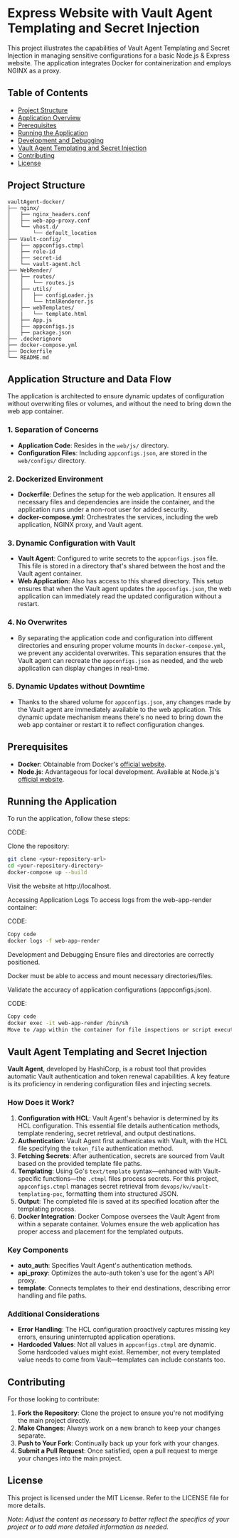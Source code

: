 # Express Website with Vault Agent Templating and Secret Injection

This project illustrates the capabilities of Vault Agent Templating and Secret Injection in managing sensitive configurations for a basic Node.js & Express website. The application integrates Docker for containerization and employs NGINX as a proxy.

## Table of Contents

- [Project Structure](#project-structure)
- [Application Overview](#application-overview)
- [Prerequisites](#prerequisites)
- [Running the Application](#running-the-application)
- [Development and Debugging](#development-and-debugging)
- [Vault Agent Templating and Secret Injection](#vault-agent-templating-and-secret-injection)
- [Contributing](#contributing)
- [License](#license)

## Project Structure
```ascii
vaultAgent-docker/
├── nginx/
│   ├── nginx_headers.conf
│   ├── web-app-proxy.conf
│   └── vhost.d/
│       └── default_location
├── Vault-config/
│   ├── appconfigs.ctmpl
│   ├── role-id
│   ├── secret-id
│   └── vault-agent.hcl
├── WebRender/
│   ├── routes/
│   │   └── routes.js
│   ├── utils/
│   │   ├── configLoader.js
│   │   └── htmlRenderer.js
│   ├── webTemplates/
│   |   └── template.html
│   ├── App.js
│   ├── appconfigs.js
│   ├── package.json
├── .dockerignore
├── docker-compose.yml
├── Dockerfile
└── README.md
```


## Application Structure and Data Flow

The application is architected to ensure dynamic updates of configuration without overwriting files or volumes, and without the need to bring down the web app container.

### 1. Separation of Concerns
- **Application Code**: Resides in the `web/js/` directory.
- **Configuration Files**: Including `appconfigs.json`, are stored in the `web/configs/` directory.

### 2. Dockerized Environment
- **Dockerfile**: Defines the setup for the web application. It ensures all necessary files and dependencies are inside the container, and the application runs under a non-root user for added security.
- **docker-compose.yml**: Orchestrates the services, including the web application, NGINX proxy, and Vault agent.

### 3. Dynamic Configuration with Vault
- **Vault Agent**: Configured to write secrets to the `appconfigs.json` file. This file is stored in a directory that's shared between the host and the Vault agent container.
- **Web Application**: Also has access to this shared directory. This setup ensures that when the Vault agent updates the `appconfigs.json`, the web application can immediately read the updated configuration without a restart.

### 4. No Overwrites
- By separating the application code and configuration into different directories and ensuring proper volume mounts in `docker-compose.yml`, we prevent any accidental overwrites. This separation ensures that the Vault agent can recreate the `appconfigs.json` as needed, and the web application can display changes in real-time.

### 5. Dynamic Updates without Downtime
- Thanks to the shared volume for `appconfigs.json`, any changes made by the Vault agent are immediately available to the web application. This dynamic update mechanism means there's no need to bring down the web app container or restart it to reflect configuration changes.

## Prerequisites

- **Docker**: Obtainable from Docker's [official website](https://www.docker.com/).
- **Node.js**: Advantageous for local development. Available at Node.js's [official website](https://nodejs.org/).

## Running the Application

To run the application, follow these steps:

CODE:

Clone the repository:
```bash
git clone <your-repository-url>
cd <your-repository-directory>
docker-compose up --build
 ```

Visit the website at http://localhost.

Accessing Application Logs
To access logs from the web-app-render container:

CODE:

```bash
Copy code
docker logs -f web-app-render
```

Development and Debugging
Ensure files and directories are correctly positioned.

Docker must be able to access and mount necessary directories/files.

Validate the accuracy of application configurations (appconfigs.json).

CODE:

```bash
Copy code
docker exec -it web-app-render /bin/sh
Move to /app within the container for file inspections or script executions.
```

## Vault Agent Templating and Secret Injection

**Vault Agent**, developed by HashiCorp, is a robust tool that provides automatic Vault authentication and token renewal capabilities. A key feature is its proficiency in rendering configuration files and injecting secrets.

### How Does it Work?

1. **Configuration with HCL**: Vault Agent's behavior is determined by its HCL configuration. This essential file details authentication methods, template rendering, secret retrieval, and output destinations.
2. **Authentication**: Vault Agent first authenticates with Vault, with the HCL file specifying the `token_file` authentication method.
3. **Fetching Secrets**: After authentication, secrets are sourced from Vault based on the provided template file paths.
4. **Templating**: Using Go's `text/template` syntax—enhanced with Vault-specific functions—the `.ctmpl` files process secrets. For this project, `appconfigs.ctmpl` manages secret retrieval from `devops/kv/vault-templating-poc`, formatting them into structured JSON.
5. **Output**: The completed file is saved at its specified location after the templating process.
6. **Docker Integration**: Docker Compose oversees the Vault Agent from within a separate container. Volumes ensure the web application has proper access and placement for the templated outputs.

### Key Components

- **auto_auth**: Specifies Vault Agent's authentication methods.
- **api_proxy**: Optimizes the auto-auth token's use for the agent's API proxy.
- **template**: Connects templates to their end destinations, describing error handling and file paths.

### Additional Considerations

- **Error Handling**: The HCL configuration proactively captures missing key errors, ensuring uninterrupted application operations.
- **Hardcoded Values**: Not all values in `appconfigs.ctmpl` are dynamic. Some hardcoded values might exist. Remember, not every templated value needs to come from Vault—templates can include constants too.

## Contributing

For those looking to contribute:

1. **Fork the Repository**: Clone the project to ensure you're not modifying the main project directly.
2. **Make Changes**: Always work on a new branch to keep your changes separate.
3. **Push to Your Fork**: Continually back up your fork with your changes.
4. **Submit a Pull Request**: Once satisfied, open a pull request to merge your changes into the main project.

## License

This project is licensed under the MIT License. Refer to the LICENSE file for more details.

*Note: Adjust the content as necessary to better reflect the specifics of your project or to add more detailed information as needed.*
